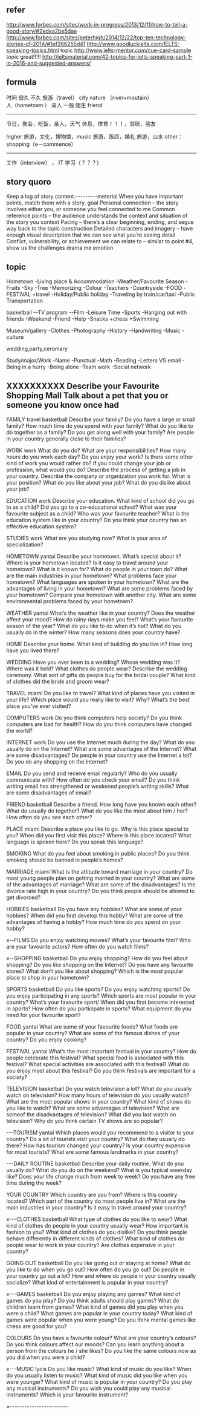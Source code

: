 
## refer
http://www.forbes.com/sites/work-in-progress/2013/12/11/how-to-tell-a-good-story/#2edea2be5dae
http://www.forbes.com/sites/peterhigh/2014/12/22/top-ten-technology-stories-of-2014/#1ef266255d41
http://www.goodluckielts.com/IELTS-speaking-topics.html    topic
http://www.ielts-mentor.com/cue-card-sample   topic great!!!!!
http://ieltsmaterial.com/42-topics-for-ielts-speaking-part-1-in-2016-and-suggested-answers/

## formula

时间        很久    不久
旅游（travel）                          city      nature   （river+moutain）                 
人（hometown ）            亲人   一般    陌生                              friend

------------------

节日，聚会，吃饭，亲人，天气
休息，体育！！！，邻居，朋友

higher
旅游，文化，博物馆，music
旅游，饭店，婚礼
旅游，山水
other：shopping（e－commence）

-------------------

工作（interview） ， IT
学习（？？？）

## story quoro

Keep a log of story content.---------meterial
When you have important points, match them with a story.          goal
Personal connection – the story involves either you, or someone you feel connected to          me
Common reference points – the audience understands the context and situation of the story      you   context
Pacing – there’s a clear beginning, ending, and segue way back to the topic        construction
Detailed characters and imagery – have enough visual description that we can see what you’re seeing  detail
Conflict, vulnerability, or achievement we can relate to – similar to point #4, show us the challenges   drama me emotion

## topic


Hometown
-Living place & Accommodation
-Weather/Favourite Season
-Fruits
-Sky
-Tree
-Memorizing
-Colour
-Teachers
-Countryside
-FOOD
-FESTIVAL
+travel
-Holiday/Public holiday
-Traveling by train/car/taxi
-Public Transportation

basketball
--TV program
--Film
-Leisure Time
-Sports
-Hanging out with friends
-Weekend
-Friend
-Help
-Snacks
+chess
+Swimming

Museum/gallery
-Clothes
-Photography
-History
-Handwriting
-Music
-culture

wedding,party,ceromary

Study/major/Work
-Name
-Punctual
-Math
-Reading
-Letters VS email
-Being in a hurry
-Being alone
-Team work
-Social network


XXXXXXXXXX
Describe your Favourite Shopping Mall
Talk about a pet that you or someone you know once had
--------------


FAMILY         travel basketball
Describe your family?
Do you have a large or small family?
How much time do you spend with your family?
What do you like to do together as a family?
Do you get along well with your family?
Are people in your country generally close to their families?

WORK          work
What do you do?
What are your responsibilities?
How many hours do you work each day?
Do you enjoy your work?
Is there some other kind of work you would rather do?
If you could change your job or profession, what would you do?
Describe the process of getting a job in your country.
Describe the company or organization you work for.
What is your position?
What do you like about your job?
What do you dislike about your job?

EDUCATION        work
Describe your education.
What kind of school did you go to as a child?
Did you go to a co-educational school?
What was your favourite subject as a child?
Who was your favourite teacher?
What is the education system like in your country?
Do you think your country has an effective education system?

STUDIES          work
What are you studying now?
What is your area of specialization?

HOMETOWN         yantai
Describe your hometown.
What’s special about it?
Where is your hometown located?
Is it easy to travel around your hometown?
What is it known for?
What do people in your town do?
What are the main industries in your hometown?
What problems face your hometown?
What languages are spoken in your hometown?
What are the advantages of living in your hometown?
What are some problems faced by your hometown?
Compare your hometown with another city.
What are some environmental problems faced by your hometown?

WEATHER          yantai
What’s the weather like in your country?
Does the weather affect your mood?
How do rainy days make you feel?
What’s your favourite season of the year?
What do you like to do when it’s hot?
What do you usually do in the winter?
How many seasons does your country have?

HOME
Describe your home.
What kind of building do you live in?
How long have you lived there?

WEDDING
Have you ever been to a wedding?
Whose wedding was it?
Where was it held?
What clothes do people wear?
Describe the wedding ceremony.
What sort of gifts do people buy for the bridal couple?
What kind of clothes did the bride and groom wear?

TRAVEL           miami
Do you like to travel?
What kind of places have you visited in your life?
Which place would you really like to visit? Why?
What’s the best place you’ve ever visited?

COMPUTERS         work
Do you think computers help society?
Do you think computers are bad for health?
How do you think computers have changed the world?

INTERNET         work
Do you use the Internet much during the day?
What do you usually do on the Internet?
What are some advantages of the Internet?
What are some disadvantages?
Do people in your country use the Internet a lot?
Do you do any shopping on the Internet?

EMAIL
Do you send and receive email regularly?
Who do you usually communicate with?
How often do you check your email?
Do you think writing email has strengthened or weakened people’s writing skills?
What are some disadvantages of email?

FRIEND              basketball
Describe a friend.
How long have you known each other?
What do usually do together?
What do you like the most about him / her?
How often do you see each other?

PLACE               miami
Describe a place you like to go.
Why is this place special to you?
When did you first visit this place?
Where is this place located?
What language is spoken here? Do you speak this language?

SMOKING
What do you feel about smoking in public places?
Do you think smoking should be banned in people’s homes?

MARRIAGE            miami
What is the attitude toward marriage in your country?
Do most young people plan on getting married in your country?
What are some of the advantages of marriage?
What are some of the disadvantages?
Is the divorce rate high in your country?
Do you think people should be allowed to get divorced?

HOBBIES             basketball
Do you have any hobbies?
What are some of your hobbies?
When did you first develop this hobby?
What are some of the advantages of having a hobby?
How much time do you spend on your hobby?

x--FILMS
Do you enjoy watching movies?
What’s your favourite film?
Who are your favourite actors?
How often do you watch films?

x--SHOPPING         basketball
Do you enjoy shopping?
How do you feel about shopping?
Do you like shopping on the Internet?
Do you have any favourite stores?
What don’t you like about shopping?
Which is the most popular place to shop in your hometown?

SPORTS           basketball
Do you like sports?
Do you enjoy watching sports?
Do you enjoy participating in any sports?
Which sports are most popular in your country?
What’s your favourite sport/
When did you first become interested in sports?
How often do you participate in sports?
What equipment do you need for your favourite sport?

FOOD                 yantai
What are some of your favourite foods?
What foods are popular in your country?
What are some of the famous dishes of your country?
Do you enjoy cooking?

FESTIVAL            yantai
What’s the most important festival in your country?
How do people celebrate this festival?
What special food is associated with this festival?
What special activities are associated with this festival?
What do you enjoy most about this festival?
Do you think festivals are important for a society?

TELEVISION        basketball
Do you watch television a lot?
What do you usually watch on television?
How many hours of television do you usually watch?
What are the most popular shows in your country?
What kind of shows do you like to watch?
What are some advantages of television?
What are someof the disadvantages of television?
What did you last watch on television?
Why do you think certain TV shows are so popular?

---TOURISM         yantai
Which places would you recommend to a visitor to your country?
Do a lot of tourists visit your country?
What do they usually do there?
How has tourism changed your country?
Is your country expensive for most tourists?
What are some famous landmarks in your country?

---DAILY ROUTINE     basketball
Describe your daily routine.
What do you usually do?
What do you do on the weekend?
What is you typical weekday like?
Does your life change much from week to week?
Do you have any free time during the week?

YOUR COUNTRY
Which country are you from?
Where is this country located?
Which part of the country do most people live in?
What are the main industries in your country?
Is it easy to travel around your country?

x---CLOTHES     basketball
What type of clothes do you like to wear?
What kind of clothes do people in your country usually wear?
How important is fashion to you?
What kind of clothes do you dislike?
Do you think people behave differently in different kinds of clothes?
What kind of clothes do people wear to work in your country?
Are clothes expensive in your country?

GOING OUT       basketball
Do you like going out or staying at home?
What do you like to do when you go out?
How often do you go out?
Do people in your country go out a lot?
How and where do people in your country usually socialize?
What kind of entertainment is popular in your country?

x---GAMES       basketball
Do you enjoy playing any games?
What kind of games do you play?
Do you think adults should play games?
What do children learn from games?
What kind of games did you play when you were a child?
What games are popular in your country today?
What kind of games were popular when you were young?
Do you think mental games like chess are good for you?

COLOURS
Do you have a favourite colour?
What are your country’s colours?
Do you think colours affect our moods?
Can you learn anything about a person from the colours he / she likes?
Do you like the same colours now as you did when you were a child?

x---MUSIC       lycis
Do you like music?
What kind of music do you like?
When do you usually listen to music?
What kind of music did you like when you were younger?
What kind of music is popular in your country?
Do you play any musical instruments?
Do you wish you could play any musical instruments?
Which is your favourite instrument?


=------------------------

